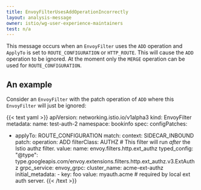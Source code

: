 ```yaml
---
title: EnvoyFilterUsesAddOperationIncorrectly
layout: analysis-message
owner: istio/wg-user-experience-maintainers
test: n/a
---
```


This message occurs when an `EnvoyFilter` uses the `ADD` operation and `ApplyTo` is set to `ROUTE_CONFIGURATION` or `HTTP_ROUTE`.  This will cause the `ADD` operation to be ignored.  At the moment only the `MERGE` operation can be used for `ROUTE_CONFIGURATION`.

## An example

Consider an `EnvoyFilter` with the patch operation of `ADD` where this `EnvoyFilter` will just be ignored:

{{< text yaml >}}
apiVersion: networking.istio.io/v1alpha3
kind: EnvoyFilter
metadata:
  name: test-auth-2
  namespace: bookinfo
spec:
  configPatches:
- applyTo: ROUTE_CONFIGURATION
    match:
      context: SIDECAR_INBOUND
    patch:
      operation: ADD
      filterClass: AUTHZ # This filter will run *after* the Istio authz filter.
      value:
        name: envoy.filters.http.ext_authz
        typed_config:
          "@type": type.googleapis.com/envoy.extensions.filters.http.ext_authz.v3.ExtAuthz
          grpc_service:
            envoy_grpc:
              cluster_name: acme-ext-authz
            initial_metadata:
            - key: foo
              value: myauth.acme # required by local ext auth server.
{{< /text >}}
